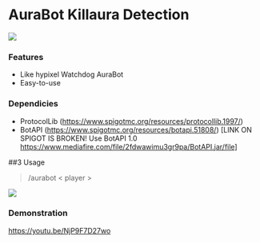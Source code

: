 # AuraBot Killaura Detection


![](https://img.shields.io/badge/Version-1.0-blue)
### Features

- Like hypixel Watchdog AuraBot
- Easy-to-use

### Dependicies

- ProtocolLib (https://www.spigotmc.org/resources/protocollib.1997/)
- BotAPI (https://www.spigotmc.org/resources/botapi.51808/) [LINK ON SPIGOT IS BROKEN! Use BotAPI 1.0 https://www.mediafire.com/file/2fdwawimu3gr9pa/BotAPI.jar/file]


##3 Usage

> /aurabot < player >

![](https://i.imgur.com/E0z8wGs.png)

### Demonstration
https://youtu.be/NjP9F7D27wo
